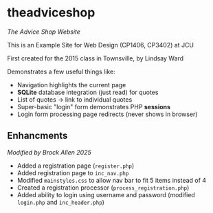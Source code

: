 # theadviceshop
*The Advice Shop Website*

This is an Example Site for Web Design (CP1406, CP3402) at JCU

First created for the 2015 class in Townsville, by Lindsay Ward

Demonstrates a few useful things like:

- Navigation highlights the current page
- **SQLite** database integration (just read) for quotes
- List of quotes -> link to individual quotes
- Super-basic "login" form demonstrates PHP **sessions** 
- Login form processing page redirects (never shows in browser)

## Enhancments
*Modified by Brock Allen 2025*

* Added a registration page (`register.php`)
* Added registration page to `inc_nav.php`
* Modified `mainstyles.css` to allow nav bar to fit 5 items instead of 4
* Created a registration processor (`process_registration.php`)
* Added ability to login using username and password (modified `login.php` and `inc_header.php`)